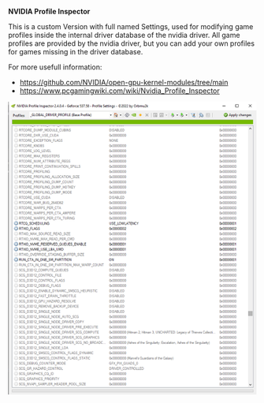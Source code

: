 **NVIDIA Profile Inspector**

This is a custom Version with full named Settings, used for modifying game profiles inside the internal driver database of the nvidia driver.
All game profiles are provided by the nvidia driver, but you can add your own profiles for games missing in the driver database.

For more usefull information:
* https://github.com/NVIDIA/open-gpu-kernel-modules/tree/main
* https://www.pcgamingwiki.com/wiki/Nvidia_Profile_Inspector

![](n_screen_default.png)
